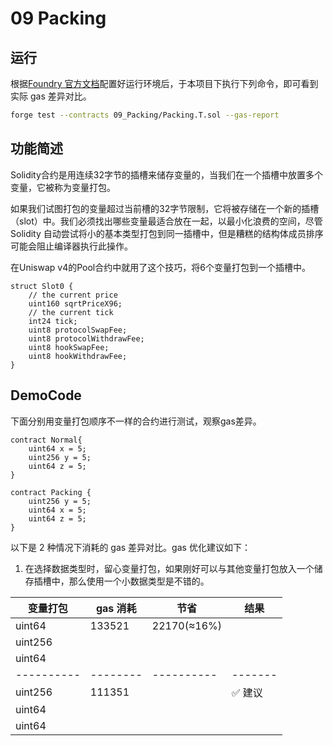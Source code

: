 # 09 Packing

## 运行

根据[Foundry 官方文档](https://getfoundry.sh/)配置好运行环境后，于本项目下执行下列命令，即可看到实际 gas 差异对比。

```bash
forge test --contracts 09_Packing/Packing.T.sol --gas-report
```

## 功能简述

Solidity合约是用连续32字节的插槽来储存变量的，当我们在一个插槽中放置多个变量，它被称为变量打包。

如果我们试图打包的变量超过当前槽的32字节限制，它将被存储在一个新的插槽（slot）中。我们必须找出哪些变量最适合放在一起，以最小化浪费的空间，尽管Solidity 自动尝试将小的基本类型打包到同一插槽中，但是糟糕的结构体成员排序可能会阻止编译器执行此操作。

在Uniswap v4的Pool合约中就用了这个技巧，将6个变量打包到一个插槽中。

```
struct Slot0 {
    // the current price
    uint160 sqrtPriceX96;
    // the current tick
    int24 tick;
    uint8 protocolSwapFee;
    uint8 protocolWithdrawFee;
    uint8 hookSwapFee;
    uint8 hookWithdrawFee;
}
```

## DemoCode

下面分别用变量打包顺序不一样的合约进行测试，观察gas差异。

```solidity
contract Normal{
    uint64 x = 5;
    uint256 y = 5;
    uint64 z = 5;
}

contract Packing {
    uint256 y = 5;
    uint64 x = 5;
    uint64 z = 5;
}
```

以下是 2 种情况下消耗的 gas 差异对比。gas 优化建议如下：

1. 在选择数据类型时，留心变量打包，如果刚好可以与其他变量打包放入一个储存插槽中，那么使用一个小数据类型是不错的。

| 变量打包   | gas 消耗  | 节省       | 结果    |
| ---------- | -------- | ---------- | ------- |
| uint64     |  133521  | 22170(≈16%)|         |
| uint256    |          |            |         |
| uint64     |          |            |         |
| ---------- | -------- | ---------- | ------- |
| uint256    |  111351  |            | ✅ 建议 |
| uint64     |          |            |         |
| uint64     |          |            |         |
